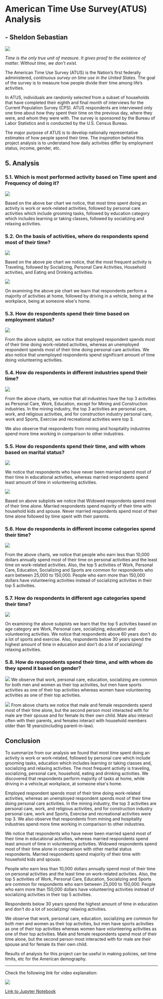 # American Time Use Survey(ATUS) Analysis
## - Sheldon Sebastian

![](images/Banner.jpg)

*Time is the only true unit of measure. It gives proof to the existence of matter. Without time, we don't exist.*

The American Time Use Survey (ATUS) is the Nation’s first federally administered, *continuous survey on time use in the United States.* The goal of the survey is to measure how people divide their time among life’s activities.


In ATUS, individuals are randomly selected from a subset of households that have completed their eighth and final month of interviews for the Current Population Survey (CPS). ATUS respondents are interviewed only one time about how they spent their time on the previous day, where they were, and whom they were with. The survey is sponsored by the Bureau of Labor Statistics and is conducted by the U.S. Census Bureau.

The major purpose of ATUS is to develop nationally representative estimates of how people spend their time. The *inspiration* behind this project analysis is to understand how daily activities differ by employment status, income, gender, etc.


## 5. Analysis

### 5.1. Which is most performed activity based on Time spent and Frequency of doing it?

![](images/fig1.png)

Based on the above bar chart we notice, that most time spent doing an activity is work or work-related activities, followed by personal care activities which include grooming tasks, followed by education category which includes learning or taking classes, followed by socializing and relaxing activities.

### 5.2. On the basis of activities, where do respondents spend most of their time?

![](images/fig2.png)

Based on the above pie chart we notice, that the most frequent activity is Traveling, followed by Socializing, Personal Care Activities, Household activities, and Eating and Drinking activities.

![](images/fig3.png)

On examining the above pie chart we learn that respondents perform a majority of activities at home, followed by driving in a vehicle, being at the workplace, being at someone else's home.

### 5.3. How do respondents spend their time based on employment status?

![](images/fig4.png)

From the above subplot, we notice that employed respondent spends most of their time doing work-related activities, whereas an unemployed respondent spends most of their time doing personal care activities. We also notice that unemployed respondents spend significant amount of time doing volunteering activities.

### 5.4. How do respondents in different industries spend their time?

![](images/fig5.png)

From the above charts, we notice that all industries have the top 3 activities as Personal Care, Work, Education, except for Mining and Construction industries. In the mining industry, the top 3 activities are personal care, work, and religious activities, and for construction industry personal care, work and Sports, Exercise and recreational activities were top 3.

We also observe that respondents from mining and hospitality industries spend more time working in comparison to other industries.

### 5.5. How do respondents spend their time, and with whom based on marital status?

![](images/fig6.png)

We notice that respondents who have never been married spend most of their time in educational activities, whereas married respondents spend least amount of time in volunteering activities.

![](images/fig7.png)

Based on above subplots we notice that Widowed respondents spend most of their time alone. Married respondents spend majority of their time with household kids and spouse. Never married respondents spend most of their time alone followed by time spent with their parents.

### 5.6. How do respondents in different income categories spend their time?

![](images/fig8.png)

From the above charts, we notice that people who earn less than 10,000 dollars annually spend most of their time on personal activities and the least time on work-related activities. Also, the top 5 activities of Work, Personal Care, Education, Socializing and Sports are common for respondents who earn between 25,000 to 150,000. People who earn more than 150,000 dollars have volunteering activities instead of socializing activities in their top 5 activities.

### 5.7. How do respondents in different age categories spend their time?

![](images/fig9.png)

On examining the above subplots we learn that the top 5 activities based on age category are Work, Personal care, socializing, education and volunteering activities. We notice that respondents above 60 years don't do a lot of sports and exercise. Also, respondents below 30 years spend the highest amount of time in education and don't do a lot of socializing/ relaxing activities.

### 5.8.  How do respondents spend their time, and with whom do they spend it based on gender?

![](images/fig10.png)
We observe that work, personal care, education, socializing are common for both men and women as their top activities, but men have sports activities as one of their top activities whereas women have volunteering activities as one of their top activities.

![](images/fig11.png)
From above charts we notice that male and female respondents spend most of their time alone, but the second person most interacted with for male are their spouse and for female its their own child. Male also interact often with their parents, and females interact with household members older than 18 years(including parent-in-law).

## Conclusion

To summarize from our analysis we found that most time spent doing an activity is work or work-related, followed by personal care which include grooming tasks, education which includes learning or taking classes and, socializing and relaxing activities. The most frequent activity is traveling, socializing, personal care, household, eating and drinking activities. We discovered that respondents perform majority of tasks at home, while driving in a vehicle,at workplace, at someone else's home.

Employed respondent spends most of their time doing work-related activities, whereas an unemployed respondent spends most of their time doing personal care activities. In the mining industry, the top 3 activities are personal care, work, and religious activities, and for construction industry personal care, work and Sports, Exercise and recreational activities were top 3. We also observe that respondents from mining and hospitality industries spend more time working in comparison to other industries.

We notice that respondents who have never been married spend most of their time in educational activities, whereas married respondents spend least amount of time in volunteering activities. Widowed respondents spend most of their time alone in comparison with other marital status respondents. Married respondents spend majority of their time with household kids and spouse. 

People who earn less than 10,000 dollars annually spend most of their time on personal activities and the least time on work-related activities. Also, the top 5 activities of Work, Personal Care, Education, Socializing and Sports are common for respondents who earn between 25,000 to 150,000. People who earn more than 150,000 dollars have volunteering activities instead of socializing activities in their top 5 activities.

Respondents below 30 years spend the highest amount of time in education and don't do a lot of socializing/ relaxing activities. 

We observe that work, personal care, education, socializing are common for both men and women as their top activities, but men have sports activities as one of their top activities whereas women have volunteering activities as one of their top activities. Male and female respondents spend most of their time alone, but the second person most interacted with for male are their spouse and for female its their own child.

Results of analysis for this project can be useful in making policies, set time limits, etc for the American demography.

------------------------

Check the following link for video explanation:

[![](http://img.youtube.com/vi/cwH21ezOV5w/0.jpg)](http://www.youtube.com/watch?v=cwH21ezOV5w "Video Explanation")


[Link to Jupyter Notebook](https://github.com/sheldonsebastian/American-Time-Use-Analysis/blob/master/American%20Time%20Use%20Survey%20Analysis.ipynb)
